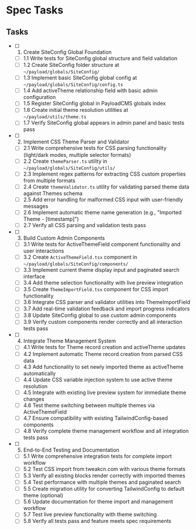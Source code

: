 # Spec Tasks

## Tasks

- [ ] 1. Create SiteConfig Global Foundation
  - [ ] 1.1 Write tests for SiteConfig global structure and field validation
  - [ ] 1.2 Create SiteConfig folder structure at `~/payload/globals/SiteConfig/`
  - [ ] 1.3 Implement basic SiteConfig global config at `~/payload/globals/SiteConfig/config.ts`
  - [ ] 1.4 Add activeTheme relationship field with basic admin configuration
  - [ ] 1.5 Register SiteConfig global in PayloadCMS globals index
  - [ ] 1.6 Create initial theme resolution utilities at `~/payload/utils/theme.ts`
  - [ ] 1.7 Verify SiteConfig global appears in admin panel and basic tests pass

- [ ] 2. Implement CSS Theme Parser and Validator
  - [ ] 2.1 Write comprehensive tests for CSS parsing functionality (light/dark modes, multiple selector formats)
  - [ ] 2.2 Create `themeParser.ts` utility in `~/payload/globals/SiteConfig/utils/`
  - [ ] 2.3 Implement regex patterns for extracting CSS custom properties from multiple formats
  - [ ] 2.4 Create `themeValidator.ts` utility for validating parsed theme data against Themes schema
  - [ ] 2.5 Add error handling for malformed CSS input with user-friendly messages
  - [ ] 2.6 Implement automatic theme name generation (e.g., "Imported Theme - [timestamp]")
  - [ ] 2.7 Verify all CSS parsing and validation tests pass

- [ ] 3. Build Custom Admin Components
  - [ ] 3.1 Write tests for ActiveThemeField component functionality and user interactions
  - [ ] 3.2 Create `ActiveThemeField.tsx` component in `~/payload/globals/SiteConfig/components/`
  - [ ] 3.3 Implement current theme display input and paginated search interface
  - [ ] 3.4 Add theme selection functionality with live preview integration
  - [ ] 3.5 Create `ThemeImportField.tsx` component for CSS import functionality
  - [ ] 3.6 Integrate CSS parser and validator utilities into ThemeImportField
  - [ ] 3.7 Add real-time validation feedback and import progress indicators
  - [ ] 3.8 Update SiteConfig global to use custom admin components
  - [ ] 3.9 Verify custom components render correctly and all interaction tests pass

- [ ] 4. Integrate Theme Management System
  - [ ] 4.1 Write tests for Theme record creation and activeTheme updates
  - [ ] 4.2 Implement automatic Theme record creation from parsed CSS data
  - [ ] 4.3 Add functionality to set newly imported theme as activeTheme automatically
  - [ ] 4.4 Update CSS variable injection system to use active theme resolution
  - [ ] 4.5 Integrate with existing live preview system for immediate theme changes
  - [ ] 4.6 Test theme switching between multiple themes via ActiveThemeField
  - [ ] 4.7 Ensure compatibility with existing TailwindConfig-based components
  - [ ] 4.8 Verify complete theme management workflow and all integration tests pass

- [ ] 5. End-to-End Testing and Documentation
  - [ ] 5.1 Write comprehensive integration tests for complete import workflow
  - [ ] 5.2 Test CSS import from tweakcn.com with various theme formats
  - [ ] 5.3 Verify all existing blocks render correctly with imported themes
  - [ ] 5.4 Test performance with multiple themes and paginated search
  - [ ] 5.5 Create migration utility for converting TailwindConfig to default theme (optional)
  - [ ] 5.6 Update documentation for theme import and management workflow
  - [ ] 5.7 Test live preview functionality with theme switching
  - [ ] 5.8 Verify all tests pass and feature meets spec requirements
